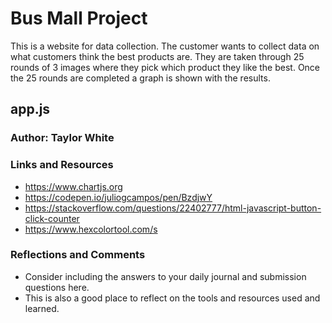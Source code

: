 # Bus Mall Project

This is a website for data collection. The customer wants to collect data on what customers think the best products are. They are taken through 25 rounds of 3 images where they pick which product they like the best. Once the 25 rounds are completed a graph is shown with the results.

## app.js


### Author: Taylor White

### Links and Resources
* https://www.chartjs.org
* https://codepen.io/juliogcampos/pen/BzdjwY
* https://stackoverflow.com/questions/22402777/html-javascript-button-click-counter
* https://www.hexcolortool.com/s

### Reflections and Comments
* Consider including the answers to your daily journal and submission questions here.
* This is also a good place to reflect on the tools and resources used and learned.
